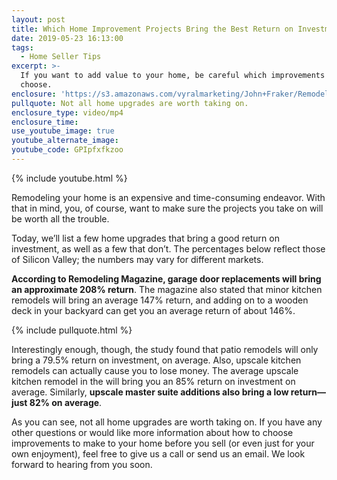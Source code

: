 ```yaml
---
layout: post
title: Which Home Improvement Projects Bring the Best Return on Investment?
date: 2019-05-23 16:13:00
tags:
  - Home Seller Tips
excerpt: >-
  If you want to add value to your home, be careful which improvements you
  choose.
enclosure: 'https://s3.amazonaws.com/vyralmarketing/John+Fraker/Remodeling+projects.mp4'
pullquote: Not all home upgrades are worth taking on.
enclosure_type: video/mp4
enclosure_time:
use_youtube_image: true
youtube_alternate_image:
youtube_code: GPIpfxfkzoo
---
```


{% include youtube.html %}

Remodeling your home is an expensive and time-consuming endeavor. With that in mind, you, of course, want to make sure the projects you take on will be worth all the trouble.&nbsp;

Today, we’ll list a few home upgrades that bring a good return on investment, as well as a few that don’t. The percentages below reflect those of Silicon Valley; the numbers may vary for different markets.&nbsp;

**According to Remodeling Magazine, garage door replacements will bring an approximate 208% return**. The magazine also stated that minor kitchen remodels will bring an average 147% return, and adding on to a wooden deck in your backyard can get you an average return of about 146%.&nbsp;

{% include pullquote.html %}

Interestingly enough, though, the study found that patio remodels will only bring a 79.5% return on investment, on average. Also, upscale kitchen remodels can actually cause you to lose money. The average upscale kitchen remodel in the will bring you an 85% return on investment on average. Similarly, **upscale master suite additions also bring a low return—just 82% on average**.

As you can see, not all home upgrades are worth taking on. If you have any other questions or would like more information about how to choose improvements to make to your home before you sell (or even just for your own enjoyment), feel free to give us a call or send us an email. We look forward to hearing from you soon.